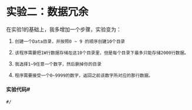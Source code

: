 # 实验二：数据冗余

在实验1的基础上，我多增加一个步骤，实验变为：

1.     创建一个Data目录，并按照0 ~ 9 的顺序创建10个目录

2.     该程序需要把1W行数据存储在这10个目录里，但是每个目录下最多只能存储2000行数据。

3.     我选择1~9任意一个数字，然后删掉你的目录

4.     程序需要接受一个0~9999的数字，返回之前该数字所对应的那行数据。

#### 实验代码\#

```
#/ 
```



